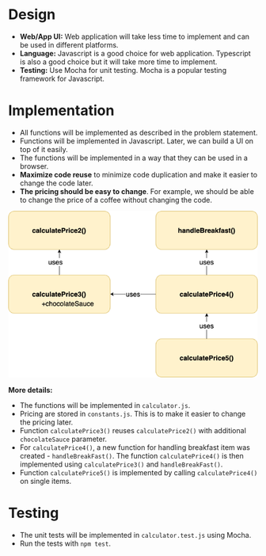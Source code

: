 # Design

- **Web/App UI:** Web application will take less time to implement and can be used in different platforms.
- **Language:** Javascript is a good choice for web application. Typescript is also a good choice but it will take more time to implement.
- **Testing:** Use Mocha for unit testing. Mocha is a popular testing framework for Javascript.

# Implementation

- All functions will be implemented as described in the problem statement.
- Functions will be implemented in Javascript. Later, we can build a UI on top of it easily.
- The functions will be implemented in a way that they can be used in a browser.
- **Maximize code reuse** to minimize code duplication and make it easier to change the code later.
- **The pricing should be easy to change**. For example, we should be able to change the price of a coffee without changing the code.

![](design.drawio.png)

**More details:**

- The functions will be implemented in `calculator.js`.
- Pricing are stored in `constants.js`. This is to make it easier to change the pricing later.
- Function `calculatePrice3()` reuses `calculatePrice2()` with additional `chocolateSauce` parameter.
- For `calculatePrice4()`, a new function for handling breakfast item was created - `handleBreakFast()`. The function `calculatePrice4()` is then implemented using `calculatePrice3()` and `handleBreakFast()`.
- Function `calculatePrice5()` is implemented by calling `calculatePrice4()` on single items.

# Testing

- The unit tests will be implemented in `calculator.test.js` using Mocha.
- Run the tests with `npm test`.
